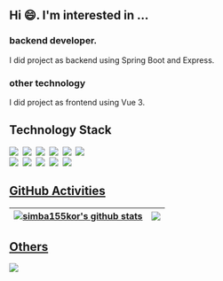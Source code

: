 ## Hi 😄. I'm interested in ...

<div> 
  <h3>backend developer.</h3>
  <p> I did project as backend using Spring Boot and Express. </p>
  <h3>other technology</h3>
  <p> I did project as frontend using Vue 3. </p>

</div>


<!--
**simba155kor/simba155kor** is a ✨ _special_ ✨ repository because its `README.md` (this file) appears on your GitHub profile.

Here are some ideas to get you started:

- 🔭 I’m currently working on ...
- 🌱 I’m currently learning ...
- 👯 I’m looking to collaborate on ...
- 🤔 I’m looking for help with ...
- 💬 Ask me about ...
- 📫 How to reach me: ...
- 😄 Pronouns: ...
- ⚡ Fun fact: ...
-->

## Technology Stack ##

<div align="left">
  <img src="https://img.shields.io/badge/C++-00599C?style=flat&logo=C%2B%2B&logoColor=white"/>&nbsp
  <img src="https://img.shields.io/badge/Java-007396?style=flat&logo=Java&logoColor=white"/>&nbsp
  <img src="https://img.shields.io/badge/Python-3766AB?style=flat&logo=Python&logoColor=white"/>&nbsp
  <img src="https://img.shields.io/badge/html5-E34F26?style=flat&logo=html5&logoColor=white">&nbsp
  <img src="https://img.shields.io/badge/Javascript-ffb13b?style=flat&logo=javascript&logoColor=white"/>&nbsp 
  <img src="https://img.shields.io/badge/css-1572B6?style=flat&logo=css3&logoColor=white"/>&nbsp 
  <br>
  <img src="https://img.shields.io/badge/SpringBoot-6DB33F?style=flat&logo=Spring&logoColor=white"/>&nbsp
  <img src="https://img.shields.io/badge/express.js-404D59?style=flat&logo=express&logoColor=white"/>&nbsp
  <img src="https://img.shields.io/badge/vue.js-4FC08D?style=flat&logo=vue.js&logoColor=white"/>&nbsp
  <img src="https://img.shields.io/badge/Mysql-E6B91E?style=flat&logo=MySql&logoColor=white"/>&nbsp 
  <img src="https://img.shields.io/badge/aws-333664?style=flat&logo=amazon-aws&logoColor=white"/>&nbsp 
  <a href="https://solved.ac/simba155">
</div>



## GitHub Activities ##

| <a href="https://github.com/simba155kor/github-readme-stats"><img align="center" src="https://github-readme-stats.vercel.app/api?username=simba155kor&show_icons=true&include_all_commits=true&theme=buefy&hide_border=true" alt="simba155kor's github stats" /></a>| <a href="https://github.com/simba155kor/github-readme-stats"><img align="center" src="https://github-readme-stats.vercel.app/api/top-langs/?username=simba155kor&layout=compact&theme=buefy&hide_border=true" /></a> |
| ------------- | ------------- |

## Others ##

<div align="left">
<img src="http://mazassumnida.wtf/api/v2/generate_badge?boj=simba155" /> </a>
</div>
